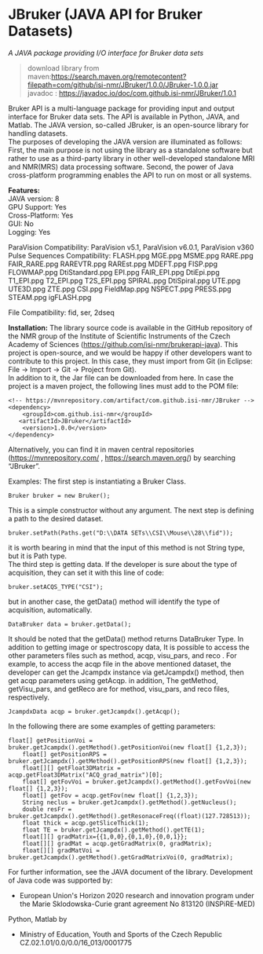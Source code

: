 
**JBruker (JAVA API for Bruker Datasets)**  
================================================
*A JAVA package providing I/O interface for Bruker data sets*  
>download library from maven:https://search.maven.org/remotecontent?filepath=com/github/isi-nmr/JBruker/1.0.0/JBruker-1.0.0.jar  
>javadoc : https://javadoc.io/doc/com.github.isi-nmr/JBruker/1.0.1  

Bruker API is a multi-language package for providing input and output interface for Bruker data sets. The API is available in Python, JAVA, and Matlab. The JAVA version, so-called JBruker, is an open-source library for handling datasets.  
The purposes of developing the JAVA version are illuminated as follows: First, the main purpose is not using the library as a standalone software but rather to use as a third-party library in other well-developed standalone MRI and NMR(MRS) data processing software. Second, the power of Java cross-platform programming enables the API to run on most or all systems.  

**Features:**  
JAVA version:	8  
GPU Support:	Yes  
Cross-Platform:	Yes  
GUI:	No  
Logging:	Yes  


ParaVision Compatibility:	ParaVision v5.1, 
ParaVision v6.0.1, 
ParaVision v360  
Pulse Sequences Compatibility:	FLASH.ppg
MGE.ppg
MSME.ppg
RARE.ppg
FAIR_RARE.ppg
RAREVTR.ppg
RAREst.ppg
MDEFT.ppg
FISP.ppg
FLOWMAP.ppg
DtiStandard.ppg
EPI.ppg
FAIR_EPI.ppg
DtiEpi.ppg
T1_EPI.ppg
T2_EPI.ppg
T2S_EPI.ppg
SPIRAL.ppg
DtiSpiral.ppg
UTE.ppg
UTE3D.ppg
ZTE.ppg
CSI.ppg
FieldMap.ppg
NSPECT.ppg
PRESS.ppg
STEAM.ppg
igFLASH.ppg  

File Compatibility:	fid, ser, 
2dseq

**Installation:** 
The library source code is available in the GitHub repository of the NMR group of the Institute of Scientific Instruments of the Czech Academy of Sciences (https://github.com/isi-nmr/brukerapi-java). This project is open-source, and we would be happy if other developers want to contribute to this project. In this case, they must import from Git (in Eclipse: File -> Import -> Git -> Project from Git).  
In addition to it, the Jar file can be downloaded from here. In case the project is a maven project, the following lines must add to the POM file:  

    <!-- https://mvnrepository.com/artifact/com.github.isi-nmr/JBruker -->
    <dependency>
        <groupId>com.github.isi-nmr</groupId>
       <artifactId>JBruker</artifactId>
        <version>1.0.0</version>
    </dependency>

Alternatively, you can find it in maven central repositories (https://mvnrepository.com/ , https://search.maven.org/) by searching “JBruker”.
 
 


Examples:
The first step is instantiating a Bruker Class.  

    Bruker bruker = new Bruker();  

This is a simple constructor without any argument. The next step is defining a path to the desired dataset.  

    bruker.setPath(Paths.get("D:\\DATA SETs\\CSI\\Mouse\\28\\fid"));   

it is worth bearing in mind that the input of this method is not String type, but it is Path type.  
The third step is getting data. If the developer is sure about the type of acquisition, they can set it with this line of code:  

    bruker.setACQS_TYPE("CSI");

but in another case, the getData() method will identify the type of acquisition, automatically.

    DataBruker data = bruker.getData();

It should be noted that the getData() method returns DataBruker Type.
In addition to getting image or spectroscopy data, It is possible to access the other parameters files such as method, acqp, visu_pars, and reco . For example, to access the acqp file in the above mentioned dataset, the developer can get the Jcampdx instance via getJcampdx() method, then get acqp parameters using getAcqp. in addition, The getMethod, getVisu_pars, and getReco are for method, visu_pars, and reco files, respectively.  

    JcampdxData acqp = bruker.getJcampdx().getAcqp();

In the following there are some examples of getting parameters:  
	

    float[] getPositionVoi = bruker.getJcampdx().getMethod().getPositionVoi(new float[] {1,2,3});
    	float[] getPositionRPS = bruker.getJcampdx().getMethod().getPositionRPS(new float[] {1,2,3});
    	float[][] getFloat3DMatrix = acqp.getFloat3DMatrix("ACQ_grad_matrix")[0];
    	float[] getFovVoi = bruker.getJcampdx().getMethod().getFovVoi(new float[] {1,2,3});
    	float[] getFov = acqp.getFov(new float[] {1,2,3});
    	String neclus = bruker.getJcampdx().getMethod().getNucleus();
    	double resFr = bruker.getJcampdx().getMethod().getResonaceFreq((float)(127.728513));
    	float thick = acqp.getSliceThick(1);
    	float TE = bruker.getJcampdx().getMethod().getTE(1);
    	float[][] gradMatrix={{1,0,0},{0,1,0},{0,0,1}};  
    	float[][] gradMat = acqp.getGradMatrix(0, gradMatrix);
    	float[][] gradMatVoi = bruker.getJcampdx().getMethod().getGradMatrixVoi(0, gradMatrix);

For further information, see the JAVA document of the library. 
Development of Java code was supported by:
  
- European Union's Horizon 2020 research and innovation program under the Marie Sklodowska-Curie grant agreement No 813120 (INSPiRE-MED)


Python, Matlab by

- Ministry of Education, Youth and Sports of the Czech Republic CZ.02.1.01/0.0/0.0/16_013/0001775
